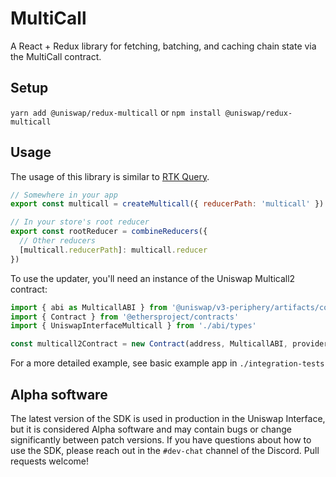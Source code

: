 # MultiCall

A React + Redux library for fetching, batching, and caching chain state via the MultiCall contract.

## Setup

`yarn add @uniswap/redux-multicall` or `npm install @uniswap/redux-multicall`

## Usage

The usage of this library is similar to [RTK Query](https://redux-toolkit.js.org/rtk-query/overview#create-an-api-slice).

```js
// Somewhere in your app
export const multicall = createMulticall({ reducerPath: 'multicall' })

// In your store's root reducer
export const rootReducer = combineReducers({
  // Other reducers
  [multicall.reducerPath]: multicall.reducer
})
```

To use the updater, you'll need an instance of the Uniswap Multicall2 contract:

```js
import { abi as MulticallABI } from '@uniswap/v3-periphery/artifacts/contracts/lens/UniswapInterfaceMulticall.sol/UniswapInterfaceMulticall.json'
import { Contract } from '@ethersproject/contracts'
import { UniswapInterfaceMulticall } from './abi/types'

const multicall2Contract = new Contract(address, MulticallABI, provider) as UniswapInterfaceMulticall
```

For a more detailed example, see basic example app in `./integration-tests`

## Alpha software

The latest version of the SDK is used in production in the Uniswap Interface,
but it is considered Alpha software and may contain bugs or change significantly between patch versions.
If you have questions about how to use the SDK, please reach out in the `#dev-chat` channel of the Discord.
Pull requests welcome!
